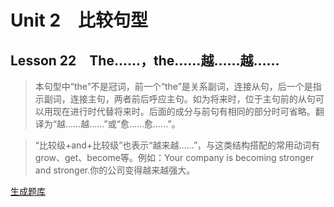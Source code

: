 ﻿ # Unit 2　比较句型
 ## Lesson 22　The……，the……越……越……
 
> 本句型中“the”不是冠词，前一个“the”是关系副词，连接从句，后一个是指示副词，连接主句，两者前后呼应主句。如为将来时，位于主句前的从句可以用现在进行时代替将来时。后面的成分与前句有相同的部分时可省略。翻译为“越……越……”或“愈……愈……”。

> “比较级+and+比较级”也表示“越来越……”，与这类结构搭配的常用动词有grow、get、become等。例如：Your company is becoming stronger and stronger.你的公司变得越来越强大。


 [生成题库](./sentence/f022.json)